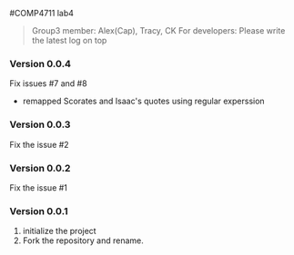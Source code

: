 #COMP4711 lab4
> Group3 member: Alex(Cap), Tracy, CK
> For developers:
> Please write the latest log on top

### Version 0.0.4
Fix issues #7 and #8
- remapped Scorates and Isaac's quotes using regular experssion 

### Version 0.0.3
Fix the issue #2

### Version 0.0.2
Fix the issue #1

### Version 0.0.1
1. initialize the project
2. Fork the repository and rename.
